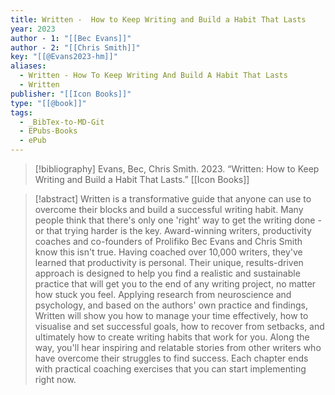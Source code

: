 ```yaml
---
title: Written -  How to Keep Writing and Build a Habit That Lasts
year: 2023
author - 1: "[[Bec Evans]]"
author - 2: "[[Chris Smith]]"
key: "[[@Evans2023-hm]]"
aliases:
  - Written - How To Keep Writing And Build A Habit That Lasts
  - Written
publisher: "[[Icon Books]]"
type: "[[@book]]"
tags:
  - _BibTex-to-MD-Git
  - EPubs-Books
  - ePub
---
```


> [!bibliography]
> Evans, Bec, Chris Smith. 2023. “Written: How to Keep Writing and Build a Habit That Lasts.” [[Icon Books]]

> [!abstract]
> Written is a transformative guide that anyone can use to overcome their blocks and build a successful writing habit. Many people think that there's only one 'right' way to get the writing done - or that trying harder is the key. Award-winning writers, productivity coaches and co-founders of Prolifiko Bec Evans and Chris Smith know this isn't true. Having coached over 10,000 writers, they've learned that productivity is personal. Their unique, results-driven approach is designed to help you find a realistic and sustainable practice that will get you to the end of any writing project, no matter how stuck you feel. Applying research from neuroscience and psychology, and based on the authors' own practice and findings, Written will show you how to manage your time effectively, how to visualise and set successful goals, how to recover from setbacks, and ultimately how to create writing habits that work for you. Along the way, you'll hear inspiring and relatable stories from other writers who have overcome their struggles to find success. Each chapter ends with practical coaching exercises that you can start implementing right now.